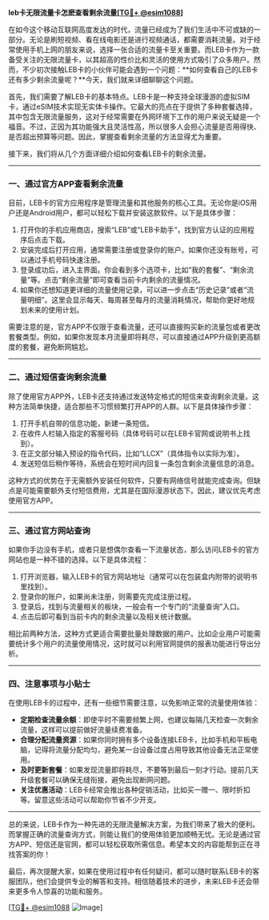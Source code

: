 **leb卡无限流量卡怎麽查看剩余流量[[TG💪+ @esim1088](https://t.me/s/esim1088)]**

在如今这个移动互联网高度发达的时代，流量已经成为了我们生活中不可或缺的一部分。无论是刷短视频、看在线电影还是进行视频通话，都需要消耗流量。对于经常使用手机上网的朋友来说，选择一张合适的流量卡至关重要。而LEB卡作为一款备受关注的无限流量卡，以其超高的性价比和灵活的使用方式吸引了众多用户。然而，不少初次接触LEB卡的小伙伴可能会遇到一个问题：**如何查看自己的LEB卡还有多少剩余流量呢？**今天，我们就来详细聊聊这个问题。

首先，我们需要了解LEB卡的基本特点。LEB卡是一种支持全球漫游的虚拟SIM卡，通过eSIM技术实现无实体卡操作。它最大的亮点在于提供了多种套餐选择，其中包含无限流量服务，这对于经常需要在外网环境下工作的用户来说无疑是一个福音。不过，正因为其功能强大且灵活性高，所以很多人会担心流量是否用得快、是否超出预算等问题。因此，掌握查看剩余流量的方法显得尤为重要。

接下来，我们将从几个方面详细介绍如何查看LEB卡的剩余流量。

---

### **一、通过官方APP查看剩余流量**

目前，LEB卡的官方应用程序是管理流量和其他服务的核心工具。无论你是iOS用户还是Android用户，都可以轻松下载并安装这款软件。以下是具体步骤：

1. 打开你的手机应用商店，搜索“LEB”或“LEB卡助手”，找到官方认证的应用程序后点击下载。
2. 安装完成后打开应用，通常需要注册或登录你的账户。如果你还没有账号，可以通过手机号码快速注册。
3. 登录成功后，进入主界面。你会看到多个选项卡，比如“我的套餐”、“剩余流量”等。点击“剩余流量”即可查看当前卡内剩余的流量情况。
4. 如果你还想知道更详细的流量使用记录，可以进一步点击“历史记录”或者“流量明细”。这里会显示每天、每周甚至每月的流量消耗情况，帮助你更好地规划未来的使用计划。

需要注意的是，官方APP不仅限于查看流量，还可以直接购买新的流量包或者更改套餐类型。例如，如果你发现本月流量即将耗尽，可以直接通过APP升级到更高额度的套餐，避免断网尴尬。

---

### **二、通过短信查询剩余流量**

除了使用官方APP外，LEB卡还支持通过发送特定格式的短信来查询剩余流量。这种方法简单快捷，适合那些不习惯频繁打开APP的人群。以下是具体操作步骤：

1. 打开手机自带的信息功能，新建一条短信。
2. 在收件人栏输入指定的客服号码（具体号码可以在LEB卡官网或说明书上找到）。
3. 在正文部分输入预设的指令代码，比如“LLCX”（具体指令以实际为准）。
4. 发送短信后稍作等待，系统会在短时间内回复一条包含剩余流量信息的消息。

这种方式的优势在于无需额外安装任何软件，只要有网络信号就能完成查询。但缺点是可能需要额外支付短信费用，尤其是在国际漫游状态下。因此，建议优先考虑使用官方APP。

---

### **三、通过官方网站查询**

如果你手边没有手机，或者只是想偶尔查看一下流量状态，那么访问LEB卡的官方网站也是一种不错的选择。以下是具体流程：

1. 打开浏览器，输入LEB卡的官方网站地址（通常可以在包装盒内附带的说明书里找到）。
2. 登录你的账户，如果尚未注册，则需要先完成注册过程。
3. 登录后，找到与流量相关的板块，一般会有一个专门的“流量查询”入口。
4. 点击后即可看到当前卡内的剩余流量以及相关统计数据。

相比前两种方法，这种方式更适合需要批量处理数据的用户。比如企业用户可能需要统计多个用户的流量使用情况，这时就可以利用官网提供的报表功能进行导出分析。

---

### **四、注意事项与小贴士**

在使用LEB卡的过程中，还有一些细节需要注意，以免影响正常的流量使用体验：

- **定期检查流量余额**：即使平时不需要频繁上网，也建议每隔几天检查一次剩余流量，这样可以提前做好流量续费准备。
- **合理分配流量资源**：如果你同时拥有多个设备连接LEB卡，比如手机和平板电脑，记得将流量分配均匀，避免某一台设备过度占用导致其他设备无法正常使用。
- **及时更新套餐**：如果发现流量即将耗尽，不要等到最后一刻才行动。提前几天升级套餐可以确保无缝衔接，避免出现断网问题。
- **关注优惠活动**：LEB卡经常会推出各种促销活动，比如买一赠一、限时折扣等。留意这些活动可以帮助你节省不少开支。

---

总的来说，LEB卡作为一种先进的无限流量解决方案，为我们带来了极大的便利。而掌握正确的流量查询方式，则能让我们的使用体验更加顺畅无忧。无论是通过官方APP、短信还是官网，都可以轻松获取所需信息。希望本文的内容能帮到正在寻找答案的你！

最后，再次提醒大家，如果在使用过程中有任何疑问，都可以随时联系LEB卡的客服团队，他们会提供专业的解答和支持。相信随着技术的进步，未来LEB卡还会带来更多令人惊喜的功能和服务。

[[TG💪+ @esim1088](https://t.me/s/esim1088) ![Image](https://i.postimg.cc/4NQfJmqS/Snipaste-2025-05-13-00-14-12.png)]